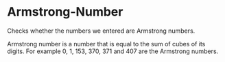 # Armstrong-Number
Checks whether the numbers we entered are Armstrong numbers.

Armstrong number is a number that is equal to the sum of cubes of its digits. For example 0, 1, 153, 370, 371 and 407 are the Armstrong numbers.
